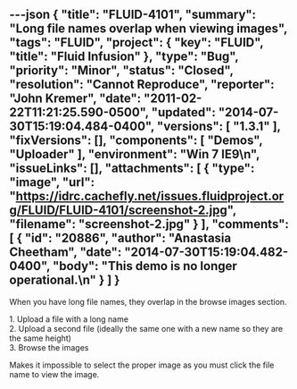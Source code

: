---json
{
  "title": "FLUID-4101",
  "summary": "Long file names overlap when viewing images",
  "tags": "FLUID",
  "project": {
    "key": "FLUID",
    "title": "Fluid Infusion"
  },
  "type": "Bug",
  "priority": "Minor",
  "status": "Closed",
  "resolution": "Cannot Reproduce",
  "reporter": "John Kremer",
  "date": "2011-02-22T11:21:25.590-0500",
  "updated": "2014-07-30T15:19:04.484-0400",
  "versions": [
    "1.3.1"
  ],
  "fixVersions": [],
  "components": [
    "Demos",
    "Uploader"
  ],
  "environment": "Win 7 IE9\n",
  "issueLinks": [],
  "attachments": [
    {
      "type": "image",
      "url": "https://idrc.cachefly.net/issues.fluidproject.org/FLUID/FLUID-4101/screenshot-2.jpg",
      "filename": "screenshot-2.jpg"
    }
  ],
  "comments": [
    {
      "id": "20886",
      "author": "Anastasia Cheetham",
      "date": "2014-07-30T15:19:04.482-0400",
      "body": "This demo is no longer operational.\n"
    }
  ]
}
---
When you have long file names, they overlap in the browse images section.

1\. Upload a file with a long name\
2\. Upload a second file (ideally the same one with a new name so they are the same height)\
3\. Browse the images

Makes it impossible to select the proper image as you must click the file name to view the image.

        